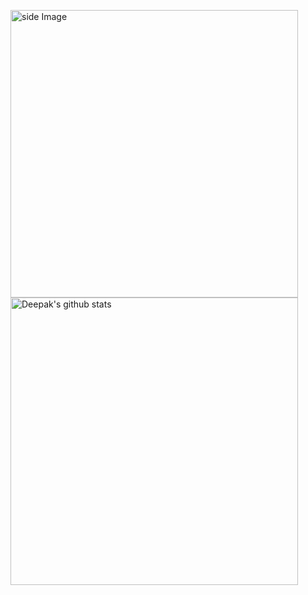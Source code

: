 
<p> <!-- GitHub README Stats -->
<img src="https://github.com/JoykishanSharma/JoykishanSharma/blob/master/life_balance.gif" alt="side Image" align="left" width="460" height="auto" />
  <a href="https://gitstats.me/deepucodes">
    <img width="460" height="auto" alt="Deepak's github stats" 
         src="https://github-readme-stats.vercel.app/api?username=deepucodes&show_icons=true&theme=algolia&count_private=true&include_all_commits=true" />
   <!-- <img width="30%" height="auto" align="right" alt="Joykishan's github stats" 
         src="https://github-readme-stats.vercel.app/api/top-langs/?username=joykishansharma&layout=compact" />
NOTE: Top languages does not indicate my skill level or something like that, it's a github metric of which languages i have the most code on github. -->
  </a>
 </p>
